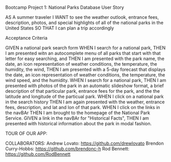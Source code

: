 Bootcamp Project 1: National Parks Database 
User Story

AS A summer traveler
I WANT to see the weather outlook, entrance fees, description, photos, and special highlights of all of the national parks in the United States
SO THAT I can plan a trip accordingly

Acceptance Criteria

GIVEN a national park search form
WHEN I search for a national park,
THEN I am presented witn an autocomplete menu of all parks that start with that letter for easy searching, and
THEN I am presented with the park name, the date, an icon representation of weather conditions, the temperature, the humidity, the wind,
THEN I am presented with a 5-day forecast that displays the date, an icon representation of weather conditions, the temperature, the wind speed, and the humidity.
WHEN I search for a national park,
THEN I am presented with photos of the park in an automatic slideshow format, a brief description of that particular park, entrance fees for the park, and the the latitude and longitude of the particual park.
WHEN I click on a national park in the search history
THEN I am again presented with the weather, entrance fees, description, and lat and lon of that park.
WHEN I click on the links in the navBAr
THEN I am brought to the homepage of the National Park Service.
GIVEN a link in the navBAr for "Historical Facts",
THEN I am presented with historical information about the park in modal fashion.

TOUR OF OUR APP:



COLLABORATORS:
Andrew Lovato: https://github.com/drewlovato
Brendon Curry-Hobbs: https://github.com/brendonc-h
Rod Bennett: https://github.com/RodBennett
